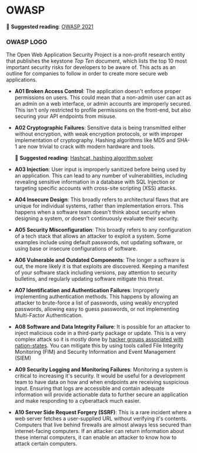 # OWASP
📖 **Suggested reading**: [OWASP 2021](https://owasp.org/www-project-top-ten/)

### OWASP LOGO

The Open Web Application Security Project is a non-profit research entity that publishes the keystone *Top Ten* document, which lists the top 10 most important security risks for developers to be aware of. This acts as an outline for companies to follow in order to create more secure web applications.

- **A01 Broken Access Control**: The application doesn't enforce proper permissions on users. This could mean that a non-admin user can act as an admin on a web interface, or admin accounts are improperly secured. This isn't only restricted to profile permissions on the front-end, but also securing your API endpoints from misuse.

- **A02 Cryptographic Failures**: Sensitive data is being transmitted either without encryption, with weak encryption protocols, or with improper implementation of cryptography. Hashing algorithms like MD5 and SHA-1 are now trivial to crack with modern hardware and tools.

    📖 **Suggested reading**: [Hashcat, hashing algorithm solver](https://hashcat.net/hashcat/)

- **A03 Injection**: User input is improperly sanitized before being used by an application. This can lead to any number of vulnerabilities, including revealing sensitive information in a database with SQL Injection or targeting specific accounts with cross-site scripting (XSS) attacks.

- **A04 Insecure Design**: This broadly refers to architectural flaws that are unique for individual systems, rather than implementation errors. This happens when a software team doesn't think about security when designing a system, or doesn't continuously evaluate their security.

- **A05 Security Misconfiguration**: This broadly refers to any configuration of a tech stack that allows an attacker to exploit a system. Some examples include using default passwords, not updating software, or using base or insecure configurations of software.

- **A06 Vulnerable and Outdated Components**: The longer a software is out, the more likely it is that exploits are discovered. Keeping a manifest of your software stack including versions, pay attention to security bulletins, and regularly updating software mitigate this threat.

- **A07 Identification and Authentication Failures**: Improperly implementing authentication methods. This happens by allowing an attacker to brute-force a list of passwords, using weakly encrypted passwords, allowing easy to guess passwords, or not implementing Multi-Factor Authentication.

- **A08 Software and Data Integrity Failure**: It is possible for an attacker to inject malicious code in a third-party package or update. This is a very complex attack so it is mostly done by [hacker groups associated with nation-states](https://www.gao.gov/blog/solarwinds-cyberattack-demands-significant-federal-and-private-sector-response-infographic). You can mitigate this by using tools called File Integrity Monitoring (FIM) and Security Information and Event Management (SIEM)

- **A09 Security Logging and Monitoring Failures**: Monitoring a system is critical to increasing it's security. It would be useful for a development team to have data on how and when endpoints are receiving suspicious input. Ensuring that logs are accessible and contain adequate information will provide actionable data to further secure an application and make responding to a cyberattack much easier.

- **A10 Server Side Request Forgery (SSRF)**: This is a rare incident where a web server fetches a user-supplied URL without verifying it's contents. Computers that live behind firewalls are almost always less secured than internet-facing computers. If an attacker can return information about these internal computers, it can enable an attacker to know how to attack certain computers.


